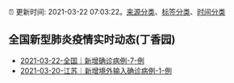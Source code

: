 :alarm_clock: 更新时间: 2021-03-22 07:03:22。[来源分类](../README.md)、[标签分类](../TAGS.md)、[时间分类](../TIMELINE.md)

## 全国新型肺炎疫情实时动态(丁香园)




- [2021-03-22-全国｜新增确诊病例-7-例](http://app.cctv.com/special/cportal/detail/arti/index.html?id=ArtiZxKVmiyim66nB4LvBam3210322&isfromapp=1) 
- [2021-03-20-江苏｜新增境外输入确诊病例-1-例](http://wjw.jiangsu.gov.cn/art/2021/3/20/art_7290_9710038.html) 